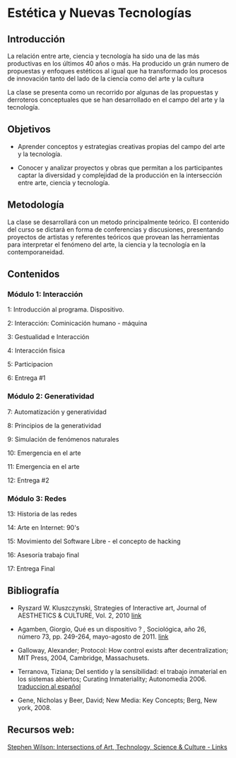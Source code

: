# Estética y Nuevas Tecnologías


## Introducción

La relación entre arte, ciencia y tecnología ha sido una de las más productivas en los últimos 40 años o más.  Ha producido un grán numero de propuestas y enfoques estéticos al igual que ha transformado los procesos de innovación tanto del lado de la ciencia como del arte y la cultura

La clase se presenta como un recorrido por algunas de las propuestas y derroteros conceptuales que se han desarrollado en el campo del arte y la tecnología.

## Objetivos

* Aprender conceptos y estrategias creativas propias del campo del arte y la tecnología.

* Conocer y analizar proyectos y obras que permitan a los participantes captar la diversidad y complejidad de la producción en la intersección entre arte, ciencia y tecnología.


## Metodología

La clase se desarrollará con un metodo principalmente teórico.  El contenido del curso se dictará en forma de conferencias y discusiones, presentando proyectos de artistas y referentes teóricos que provean las herramientas para interpretar el fenómeno del arte, la ciencia y la tecnología en la contemporaneidad.

## Contenidos

### Módulo 1: Interacción

1: Introducción al programa. Dispositivo.

2: Interacción: Cominicación humano - máquina

3: Gestualidad e Interacción

4: Interacción fisica

5: Participacion

6: Entrega #1


### Módulo 2: Generatividad

7: Automatización y  generatividad

8: Principios de la generatividad

9: Simulación de fenómenos naturales

10: Emergencia en el arte

11: Emergencia en el arte

12: Entrega #2


### Módulo 3: Redes

13: Historia de las redes

14: Arte en Internet: 90's

15: Movimiento del Software Libre - el concepto de hacking

16: Asesoría trabajo final

17: Entrega Final



## Bibliografía

* Ryszard W. Kluszczynski, Strategies of Interactive art, Journal of AESTHETICS & CULTURE, Vol. 2, 2010 [link](http://www.aestheticsandculture.net/index.php/jac/article/download/5525/6190)

* Agamben, Giorgio, Qué es un dispositivo ? , Sociológica, año 26, número 73, pp. 249-264, mayo-agosto de 2011. [link](http://www.revistasociologica.com.mx/pdf/7310.pdf)

*  Galloway, Alexander; Protocol: How control exists after decentralization; MIT Press, 2004, Cambridge, Massachusets.

*  Terranova, Tiziana; Del sentido y la sensibilidad: el trabajo inmaterial en los sistemas abiertos; Curating Inmateriality; Autonomedia 2006. [traduccion al español](https://privadotextos.wordpress.com/2012/12/03/del-sentido-y-la-sensibilidad-el-trabajo-inmaterial-en-los-sistemas-abiertos/)

* Gene, Nicholas y Beer, David; New Media: Key Concepts; Berg, New york, 2008.


## Recursos web:

[Stephen Wilson: Intersections of Art, Technology, Science & Culture - Links](http://userwww.sfsu.edu/infoarts/links/wilson.artlinks.org.html)
